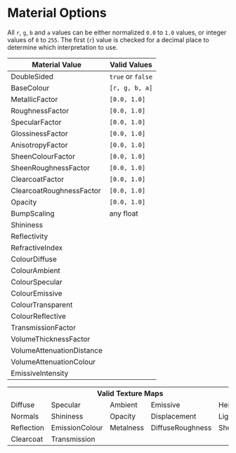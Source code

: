# Material Options

All `r`, `g`, `b` and `a` values can be either normalized `0.0` to `1.0` values, or
integer values of `0` to `255`. The first (`r`) value is checked for a decimal place
to determine which interpretation to use.

| Material Value            | Valid Values              |
| ------------------------- | ------------------------- |
| DoubleSided               | `true` or `false`         |
| BaseColour                | `[r, g, b, a]`            |
| MetallicFactor            | `[0.0, 1.0]`              |
| RoughnessFactor           | `[0.0, 1.0]`              |
| SpecularFactor            | `[0.0, 1.0]`              |
| GlossinessFactor          | `[0.0, 1.0]`              |
| AnisotropyFactor          | `[0.0, 1.0]`              |
| SheenColourFactor         | `[0.0, 1.0]`              |
| SheenRoughnessFactor      | `[0.0, 1.0]`              |
| ClearcoatFactor           | `[0.0, 1.0]`              |
| ClearcoatRoughnessFactor  | `[0.0, 1.0]`              |
| Opacity                   | `[0.0, 1.0]`              |
| BumpScaling               | any float                 |
| Shininess                 |                           |
| Reflectivity              |                           |
| RefractiveIndex           |                           |
| ColourDiffuse             |                           |
| ColourAmbient             |                           |
| ColourSpecular            |                           |
| ColourEmissive            |                           |
| ColourTransparent         |                           |
| ColourReflective          |                           |
| TransmissionFactor        |                           |
| VolumeThicknessFactor     |                           |
| VolumeAttenuationDistance |                           |
| VolumeAttenuationColour   |                           |
| EmissiveIntensity         |                           |

<table>
    <th colspan = 5> Valid Texture Maps </th>
    <tr>
        <td> Diffuse </td>
        <td> Specular </td>
        <td> Ambient </td>
        <td> Emissive </td>
        <td> Height </td>
    </tr>
    <tr>
        <td> Normals </td>
        <td> Shininess </td>
        <td> Opacity </td>
        <td> Displacement </td>
        <td> Lightmap </td>
    </tr>
    <tr>
        <td> Reflection </td>
        <td> EmissionColour </td>
        <td> Metalness </td>
        <td> DiffuseRoughness </td>
        <td> Sheen </td>
    </tr>
    <tr>
        <td> Clearcoat </td>
        <td> Transmission </td>
    </tr>
</table>
